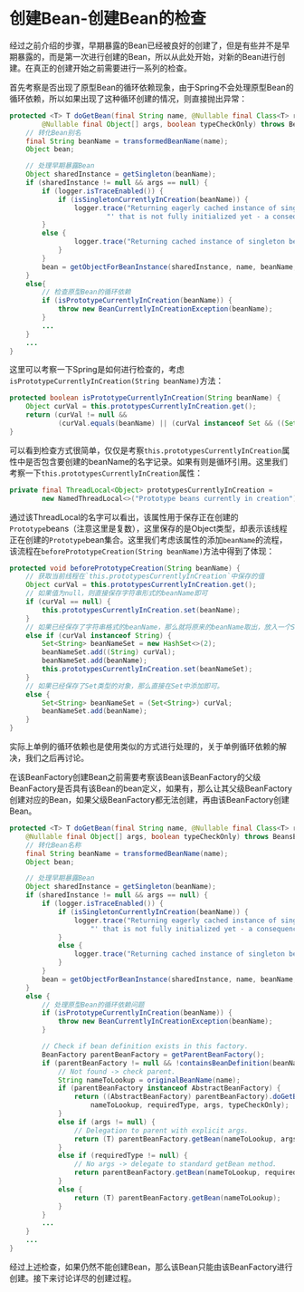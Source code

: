 # 创建Bean-创建Bean的检查

经过之前介绍的步骤，早期暴露的Bean已经被良好的创建了，但是有些并不是早期暴露的，而是第一次进行创建的Bean，所以从此处开始，对新的Bean进行创建。在真正的创建开始之前需要进行一系列的检查。

首先考察是否出现了原型Bean的循环依赖现象，由于Spring不会处理原型Bean的循环依赖，所以如果出现了这种循环创建的情况，则直接抛出异常：

```java
protected <T> T doGetBean(final String name, @Nullable final Class<T> requiredType,
        @Nullable final Object[] args, boolean typeCheckOnly) throws BeansException {
    // 转化Bean别名
    final String beanName = transformedBeanName(name);
    Object bean;

    // 处理早期暴露Bean
    Object sharedInstance = getSingleton(beanName);
    if (sharedInstance != null && args == null) {
        if (logger.isTraceEnabled()) {
            if (isSingletonCurrentlyInCreation(beanName)) {
                logger.trace("Returning eagerly cached instance of singleton bean '" + beanName +
                        "' that is not fully initialized yet - a consequence of a circular reference");
        }
        else {
                logger.trace("Returning cached instance of singleton bean '" + beanName + "'");
            }
        }
        bean = getObjectForBeanInstance(sharedInstance, name, beanName, null);
    }
    else{
        // 检查原型Bean的循环依赖
        if (isPrototypeCurrentlyInCreation(beanName)) {
            throw new BeanCurrentlyInCreationException(beanName);
        }
        ...
    }
    ...
}
```

这里可以考察一下Spring是如何进行检查的，考虑`isPrototypeCurrentlyInCreation(String beanName)`方法：

```java
protected boolean isPrototypeCurrentlyInCreation(String beanName) {
    Object curVal = this.prototypesCurrentlyInCreation.get();
    return (curVal != null &&
            (curVal.equals(beanName) || (curVal instanceof Set && ((Set<?>) curVal).contains(beanName))));
}
```

可以看到检查方式很简单，仅仅是考察`this.prototypesCurrentlyInCreation`属性中是否包含要创建的beanName的名字记录。如果有则是循环引用。这里我们考察一下`this.prototypesCurrentlyInCreation`属性：

```java
private final ThreadLocal<Object> prototypesCurrentlyInCreation =
        new NamedThreadLocal<>("Prototype beans currently in creation");
```

通过该ThreadLocal的名字可以看出，该属性用于保存正在创建的`Prototype`beans（注意这里是复数），这里保存的是Object类型，却表示该线程正在创建的`Prototype`bean集合。这里我们考虑该属性的添加`beanName`的流程，该流程在`beforePrototypeCreation(String beanName)`方法中得到了体现：

```java
protected void beforePrototypeCreation(String beanName) {
    // 获取当前线程在`this.prototypesCurrentlyInCreation`中保存的值
    Object curVal = this.prototypesCurrentlyInCreation.get();
    // 如果值为null，则直接保存字符串形式的beanName即可
    if (curVal == null) {
        this.prototypesCurrentlyInCreation.set(beanName);
    }
    // 如果已经保存了字符串格式的beanName，那么就将原来的beanName取出，放入一个Set中，并将新的beanName放入Set中
    else if (curVal instanceof String) {
        Set<String> beanNameSet = new HashSet<>(2);
        beanNameSet.add((String) curVal);
        beanNameSet.add(beanName);
        this.prototypesCurrentlyInCreation.set(beanNameSet);
    }
    // 如果已经保存了Set类型的对象，那么直接在Set中添加即可。
    else {
        Set<String> beanNameSet = (Set<String>) curVal;
        beanNameSet.add(beanName);
    }
}
```

实际上单例的循环依赖也是使用类似的方式进行处理的，关于单例循环依赖的解决，我们之后再讨论。

在该BeanFactory创建Bean之前需要考察该Bean该BeanFactory的父级BeanFactory是否具有该Bean的bean定义，如果有，那么让其父级BeanFactory创建对应的Bean，如果父级BeanFactory都无法创建，再由该BeanFactory创建Bean。

```java
protected <T> T doGetBean(final String name, @Nullable final Class<T> requiredType,
    @Nullable final Object[] args, boolean typeCheckOnly) throws BeansException {
    // 转化Bean名称
    final String beanName = transformedBeanName(name);
    Object bean;

    // 处理早期暴露Bean
    Object sharedInstance = getSingleton(beanName);
    if (sharedInstance != null && args == null) {
        if (logger.isTraceEnabled()) {
            if (isSingletonCurrentlyInCreation(beanName)) {
                logger.trace("Returning eagerly cached instance of singleton bean '" + beanName +
                    "' that is not fully initialized yet - a consequence of a circular reference");
            }
            else {
                logger.trace("Returning cached instance of singleton bean '" + beanName + "'");
            }
        }
        bean = getObjectForBeanInstance(sharedInstance, name, beanName, null);
    }
    else {
        // 处理原型Bean的循环依赖问题
        if (isPrototypeCurrentlyInCreation(beanName)) {
            throw new BeanCurrentlyInCreationException(beanName);
        }

        // Check if bean definition exists in this factory.
        BeanFactory parentBeanFactory = getParentBeanFactory();
        if (parentBeanFactory != null && !containsBeanDefinition(beanName)) {
            // Not found -> check parent.
            String nameToLookup = originalBeanName(name);
            if (parentBeanFactory instanceof AbstractBeanFactory) {
                return ((AbstractBeanFactory) parentBeanFactory).doGetBean(
                    nameToLookup, requiredType, args, typeCheckOnly);
            }
            else if (args != null) {
                // Delegation to parent with explicit args.
                return (T) parentBeanFactory.getBean(nameToLookup, args);
            }
            else if (requiredType != null) {
                // No args -> delegate to standard getBean method.
                return parentBeanFactory.getBean(nameToLookup, requiredType);
            }
            else {
                return (T) parentBeanFactory.getBean(nameToLookup);
            }
        }
        ...
    }
    ...
}
```

经过上述检查，如果仍然不能创建Bean，那么该Bean只能由该BeanFactory进行创建。接下来讨论详尽的创建过程。

